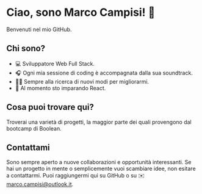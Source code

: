 # Ciao, sono Marco Campisi! 👋

Benvenuti nel mio GitHub.

## Chi sono?

- 💻 Sviluppatore Web Full Stack.
- 🎧 Ogni mia sessione di coding è accompagnata dalla sua soundtrack.
- 💪🏻 Sempre alla ricerca di nuovi modi per migliorarmi.
- 🚀 Al momento sto imparando React.

## Cosa puoi trovare qui?

Troverai una varietà di progetti, la maggior parte dei quali provengono dal bootcamp di Boolean.

## Contattami

Sono sempre aperto a nuove collaborazioni e opportunità interessanti. Se hai un progetto in mente o semplicemente vuoi scambiare idee, non esitare a contattarmi. Puoi raggiungermi qui su GitHub o su ✉️ marco.campisi@outlook.it.
